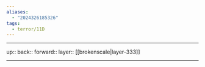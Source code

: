 ```yaml
---
aliases:
  - "2024326185326"
tags:
  - terror/11D
---
```




***

up:: 
back:: 
forward:: 
layer:: [[brokenscale|layer-333]]

***
